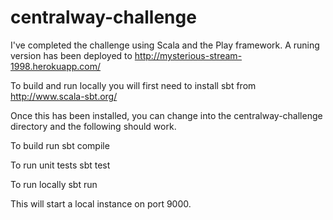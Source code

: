 # centralway-challenge

I've completed the challenge using Scala and the Play framework. A runing version has been deployed to http://mysterious-stream-1998.herokuapp.com/

To build and run locally you will first need to install sbt from http://www.scala-sbt.org/

Once this has been installed, you can change into the centralway-challenge directory and the following should work.

To build run
    sbt compile

To run unit tests
    sbt test
    
To run locally
    sbt run
    
This will start a local instance on port 9000.
